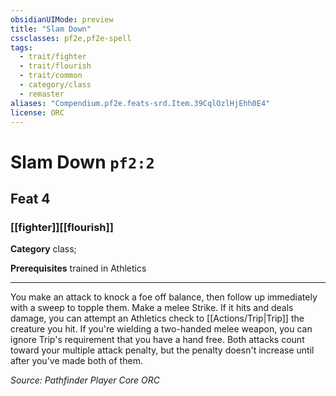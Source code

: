 ```yaml
---
obsidianUIMode: preview
title: "Slam Down"
cssclasses: pf2e,pf2e-spell
tags:
  - trait/fighter
  - trait/flourish
  - trait/common
  - category/class
  - remaster
aliases: "Compendium.pf2e.feats-srd.Item.39CqlOzlHjEhh0E4"
license: ORC
---
```

# Slam Down `pf2:2`
## Feat 4
### [[fighter]][[flourish]]

**Category** class; 



**Prerequisites** trained in Athletics
* * *
You make an attack to knock a foe off balance, then follow up immediately with a sweep to topple them. Make a melee Strike. If it hits and deals damage, you can attempt an Athletics check to [[Actions/Trip|Trip]] the creature you hit. If you're wielding a two-handed melee weapon, you can ignore Trip's requirement that you have a hand free. Both attacks count toward your multiple attack penalty, but the penalty doesn't increase until after you've made both of them.

*Source: Pathfinder Player Core*
*ORC*